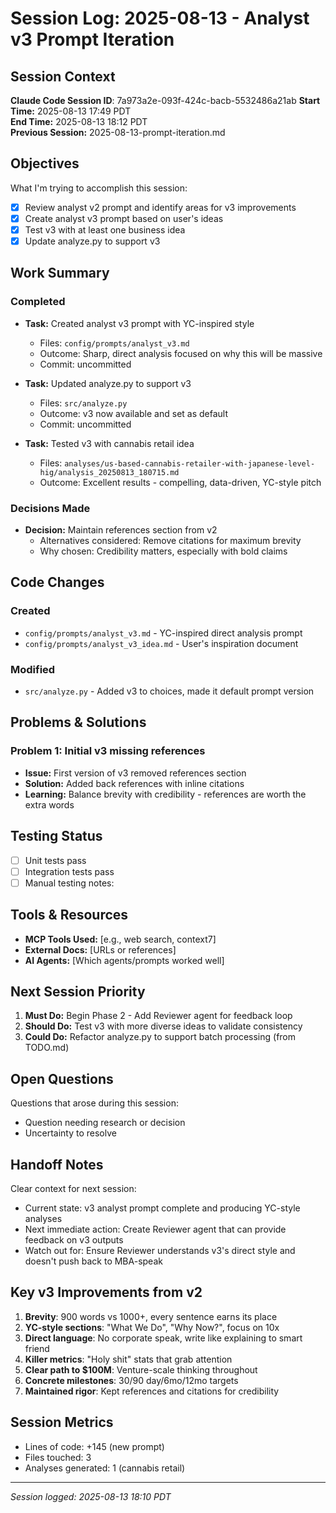 # Session Log: 2025-08-13 - Analyst v3 Prompt Iteration

## Session Context

**Claude Code Session ID**: 7a973a2e-093f-424c-bacb-5532486a21ab
**Start Time:** 2025-08-13 17:49 PDT  
**End Time:** 2025-08-13 18:12 PDT  
**Previous Session:** 2025-08-13-prompt-iteration.md  

## Objectives

What I'm trying to accomplish this session:

- [x] Review analyst v2 prompt and identify areas for v3 improvements
- [x] Create analyst v3 prompt based on user's ideas
- [x] Test v3 with at least one business idea
- [x] Update analyze.py to support v3

## Work Summary

### Completed

- **Task:** Created analyst v3 prompt with YC-inspired style
  - Files: `config/prompts/analyst_v3.md`
  - Outcome: Sharp, direct analysis focused on why this will be massive
  - Commit: uncommitted

- **Task:** Updated analyze.py to support v3
  - Files: `src/analyze.py`
  - Outcome: v3 now available and set as default
  - Commit: uncommitted

- **Task:** Tested v3 with cannabis retail idea
  - Files: `analyses/us-based-cannabis-retailer-with-japanese-level-hig/analysis_20250813_180715.md`
  - Outcome: Excellent results - compelling, data-driven, YC-style pitch

### Decisions Made

- **Decision:** Maintain references section from v2
  - Alternatives considered: Remove citations for maximum brevity
  - Why chosen: Credibility matters, especially with bold claims

## Code Changes

### Created

- `config/prompts/analyst_v3.md` - YC-inspired direct analysis prompt
- `config/prompts/analyst_v3_idea.md` - User's inspiration document

### Modified

- `src/analyze.py` - Added v3 to choices, made it default prompt version

## Problems & Solutions

### Problem 1: Initial v3 missing references

- **Issue:** First version of v3 removed references section
- **Solution:** Added back references with inline citations
- **Learning:** Balance brevity with credibility - references are worth the extra words

## Testing Status

- [ ] Unit tests pass
- [ ] Integration tests pass
- [ ] Manual testing notes:

## Tools & Resources

- **MCP Tools Used:** [e.g., web search, context7]
- **External Docs:** [URLs or references]
- **AI Agents:** [Which agents/prompts worked well]

## Next Session Priority

1. **Must Do:** Begin Phase 2 - Add Reviewer agent for feedback loop
2. **Should Do:** Test v3 with more diverse ideas to validate consistency
3. **Could Do:** Refactor analyze.py to support batch processing (from TODO.md)

## Open Questions

Questions that arose during this session:

- Question needing research or decision
- Uncertainty to resolve

## Handoff Notes

Clear context for next session:

- Current state: v3 analyst prompt complete and producing YC-style analyses
- Next immediate action: Create Reviewer agent that can provide feedback on v3 outputs
- Watch out for: Ensure Reviewer understands v3's direct style and doesn't push back to MBA-speak

## Key v3 Improvements from v2

1. **Brevity**: 900 words vs 1000+, every sentence earns its place
2. **YC-style sections**: "What We Do", "Why Now?", focus on 10x
3. **Direct language**: No corporate speak, write like explaining to smart friend
4. **Killer metrics**: "Holy shit" stats that grab attention
5. **Clear path to $100M**: Venture-scale thinking throughout
6. **Concrete milestones**: 30/90 day/6mo/12mo targets
7. **Maintained rigor**: Kept references and citations for credibility

## Session Metrics

- Lines of code: +145 (new prompt)
- Files touched: 3
- Analyses generated: 1 (cannabis retail)

---

*Session logged: 2025-08-13 18:10 PDT*
